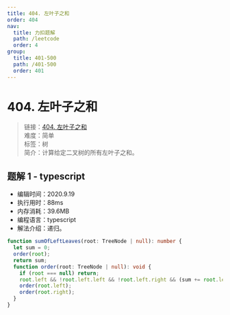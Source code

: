 ```yaml
---
title: 404. 左叶子之和
order: 404
nav:
  title: 力扣题解
  path: /leetcode
  order: 4
group:
  title: 401-500
  path: /401-500
  order: 401
---
```


# 404. 左叶子之和

> 链接：[404. 左叶子之和](https://leetcode-cn.com/problems/sum-of-left-leaves/)  
> 难度：简单  
> 标签：树  
> 简介：计算给定二叉树的所有左叶子之和。

## 题解 1 - typescript

- 编辑时间：2020.9.19
- 执行用时：88ms
- 内存消耗：39.6MB
- 编程语言：typescript
- 解法介绍：递归。

```typescript
function sumOfLeftLeaves(root: TreeNode | null): number {
  let sum = 0;
  order(root);
  return sum;
  function order(root: TreeNode | null): void {
    if (root === null) return;
    root.left && !root.left.left && !root.left.right && (sum += root.left.val);
    order(root.left);
    order(root.right);
  }
}
```
